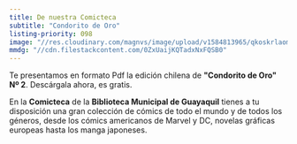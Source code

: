 ```yaml
---
title: De nuestra Comicteca
subtitle: "Condorito de Oro"
listing-priority: 098
image: "//res.cloudinary.com/magnvs/image/upload/v1584813965/qkoskrlaomkgiavxji3t.jpg"
mmdg: "//cdn.filestackcontent.com/0ZxUaijKQTadxNxFQSB0"
---
```

Te presentamos en formato Pdf la edición chilena de **"Condorito de Oro" Nº 2**. Descárgala ahora, es gratis.

En la **Comicteca** de la **Biblioteca Municipal de Guayaquil** tienes a tu disposición una gran colección de cómics de todo el mundo y de todos los géneros, desde los cómics americanos de Marvel y DC, novelas gráficas europeas hasta los manga japoneses.
